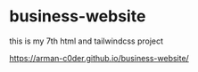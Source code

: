 # business-website
this is my 7th html and tailwindcss project

https://arman-c0der.github.io/business-website/
